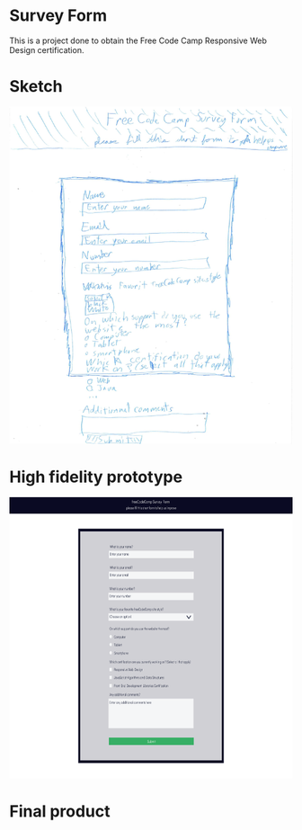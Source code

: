 # Survey Form

This is a project done to obtain the Free Code Camp Responsive Web Design certification.

# Sketch

<img src="sketch.jpg" width="600px" height="600px">

# High fidelity prototype

<img src="High_fidelity_prototype.png" width="700px" height="500px">

# Final product

